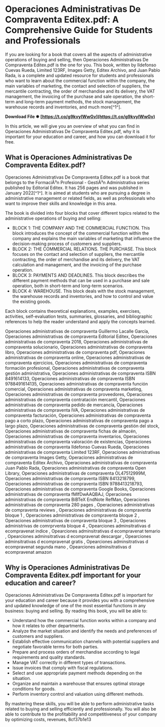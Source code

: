 # Operaciones Administrativas De Compraventa Editex.pdf: A Comprehensive Guide for Students and Professionals
  
If you are looking for a book that covers all the aspects of administrative operations of buying and selling, then Operaciones Administrativas De Compraventa Editex.pdf is the one for you. This book, written by Ildefonso Cuevas Rueda, Limited 123RF, Images Getty, Editex Archivo, and Juan Pablo Rada, is a complete and updated resource for students and professionals who want to learn about the commercial function within the company, the main variables of marketing, the contact and selection of suppliers, the mercantile contracting, the order of merchandise and its delivery, the VAT management, the invoicing of the purchase and sale operation, the short-term and long-term payment methods, the stock management, the warehouse records and inventories, and much more[^1^].
 
**Download File ✸ [https://t.co/g9kvyIWwGv](https://t.co/g9kvyIWwGv)**


  
In this article, we will give you an overview of what you can find in Operaciones Administrativas De Compraventa Editex.pdf, why it is important for your education and career, and how you can download it for free.
  
## What is Operaciones Administrativas De Compraventa Editex.pdf?
  
Operaciones Administrativas De Compraventa Editex.pdf is a book that belongs to the FormaciÃ³n Profesional - GestiÃ³n Administrativa series published by Editorial Editex. It has 256 pages and was published in January 2022[^1^]. It is aimed at students who are pursuing a degree in administrative management or related fields, as well as professionals who want to improve their skills and knowledge in this area.
  
The book is divided into four blocks that cover different topics related to the administrative operations of buying and selling:
  
- BLOCK 1: THE COMPANY AND THE COMMERCIAL FUNCTION. This block introduces the concept of the commercial function within the company and explains the main variables of marketing that influence the decision-making process of customers and suppliers.
- BLOCK 2: THE COMMERCIAL RELATIONS. THE PURCHASE. This block focuses on the contact and selection of suppliers, the mercantile contracting, the order of merchandise and its delivery, the VAT calculation and management, and the invoicing of the purchase operation.
- BLOCK 3: PAYMENTS AND DEADLINES. This block describes the different payment methods that can be used in a purchase and sale operation, both in short-term and long-term scenarios.
- BLOCK 4: WAREHOUSE. This block deals with the stock management, the warehouse records and inventories, and how to control and value the existing goods.

Each block contains theoretical explanations, examples, exercises, activities, self-evaluation tests, summaries, glossaries, and bibliographic references to help the reader understand and apply the concepts learned.
 
Operaciones administrativas de compraventa Guillermo Lacalle García,  Operaciones administrativas de compraventa Editorial Editex,  Operaciones administrativas de compraventa 2018,  Operaciones administrativas de compraventa solucionario,  Operaciones administrativas de compraventa libro,  Operaciones administrativas de compraventa pdf,  Operaciones administrativas de compraventa online,  Operaciones administrativas de compraventa ejercicios,  Operaciones administrativas de compraventa formación profesional,  Operaciones administrativas de compraventa gestión administrativa,  Operaciones administrativas de compraventa ISBN 8491614133,  Operaciones administrativas de compraventa ISBN 9788491614135,  Operaciones administrativas de compraventa función comercial,  Operaciones administrativas de compraventa marketing,  Operaciones administrativas de compraventa proveedores,  Operaciones administrativas de compraventa contratación mercantil,  Operaciones administrativas de compraventa pedido de mercancía,  Operaciones administrativas de compraventa IVA,  Operaciones administrativas de compraventa facturación,  Operaciones administrativas de compraventa pago a corto plazo,  Operaciones administrativas de compraventa pago a largo plazo,  Operaciones administrativas de compraventa gestión del stock,  Operaciones administrativas de compraventa fichas de almacén,  Operaciones administrativas de compraventa inventarios,  Operaciones administrativas de compraventa valoración de existencias,  Operaciones administrativas de compraventa Ildefonso Cuevas Rueda,  Operaciones administrativas de compraventa Limited 123RF,  Operaciones administrativas de compraventa Images Getty,  Operaciones administrativas de compraventa Editex Archivo,  Operaciones administrativas de compraventa Juan Pablo Rada,  Operaciones administrativas de compraventa Open Library,  Operaciones administrativas de compraventa OL47512999M,  Operaciones administrativas de compraventa ISBN 8413218799,  Operaciones administrativas de compraventa ISBN 9788413218793,  Operaciones administrativas de compraventa Google Books,  Operaciones administrativas de compraventa fMlfDwAAQBAJ,  Operaciones administrativas de compraventa BiBTeX EndNote RefMan,  Operaciones administrativas de compraventa 280 pages ,  Operaciones administrativas de compraventa reviews ,  Operaciones administrativas de compraventa bloque 1 ,  Operaciones administrativas de compraventa bloque 2 ,  Operaciones administrativas de compraventa bloque 3 ,  Operaciones administrivas de comrprventa bloque 4 ,  Opearciones adminsitrativas d ecompravenat indice ,  Opearciones adminsitrativas d ecompravenat temario ,  Opearciones adminsitrativas d ecompravenat descargar ,  Opearciones adminsitrativas d ecompravenat gratis ,  Opearciones adminsitrativas d ecompravenat segunda mano ,  Opearciones adminsitrativas d ecompravenat amazon
  
## Why is Operaciones Administrativas De Compraventa Editex.pdf important for your education and career?
  
Operaciones Administrativas De Compraventa Editex.pdf is important for your education and career because it provides you with a comprehensive and updated knowledge of one of the most essential functions in any business: buying and selling. By reading this book, you will be able to:

- Understand how the commercial function works within a company and how it relates to other departments.
- Analyze the market situation and identify the needs and preferences of customers and suppliers.
- Establish effective communication channels with potential suppliers and negotiate favorable terms for both parties.
- Prepare and process orders of merchandise according to legal requirements and quality standards.
- Manage VAT correctly in different types of transactions.
- Issue invoices that comply with fiscal regulations.
- Select and use appropriate payment methods depending on the situation.
- Organize and maintain a warehouse that ensures optimal storage conditions for goods.
- Perform inventory control and valuation using different methods.

By mastering these skills, you will be able to perform administrative tasks related to buying and selling efficiently and professionally. You will also be able to contribute to the profitability and competitiveness of your company by optimizing costs, revenues,
 8cf37b1e13
 
